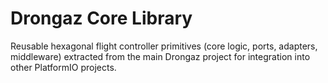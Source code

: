 # Drongaz Core Library

Reusable hexagonal flight controller primitives (core logic, ports, adapters, middleware)
extracted from the main Drongaz project for integration into other PlatformIO projects.

